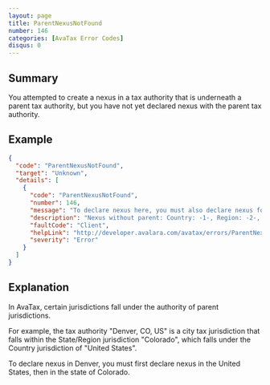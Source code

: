 ```yaml
---
layout: page
title: ParentNexusNotFound
number: 146
categories: [AvaTax Error Codes]
disqus: 0
---
```


## Summary

You attempted to create a nexus in a tax authority that is underneath a parent tax authority, but you have not yet declared nexus with the parent tax authority.

## Example

```json
{
  "code": "ParentNexusNotFound",
  "target": "Unknown",
  "details": [
    {
      "code": "ParentNexusNotFound",
      "number": 146,
      "message": "To declare nexus here, you must also declare nexus for -0-.",
      "description": "Nexus without parent: Country: -1-, Region: -2-, JurisTypeId: -3-",
      "faultCode": "Client",
      "helpLink": "http://developer.avalara.com/avatax/errors/ParentNexusNotFound",
      "severity": "Error"
    }
  ]
}
```

## Explanation

In AvaTax, certain jurisdictions fall under the authority of parent jurisdictions.  

For example, the tax authority "Denver, CO, US" is a city tax jurisdiction that falls within the State/Region jurisdiction "Colorado", which falls under the Country jurisdiction of "United States".

To declare nexus in Denver, you must first declare nexus in the United States, then in the state of Colorado.
